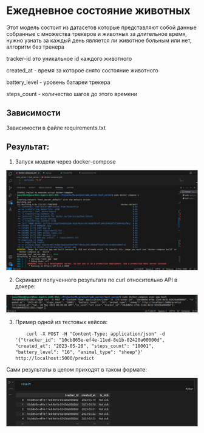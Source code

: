 # Ежедневное состояние животных 

Этот модель состоит из датасетов которые представляют собой данные собранные с множества трекеров и животных за длительное время, нужно узнать за каждый день является ли животное больным или нет, алгоритм без тренера

tracker-id это уникальное id каждого животного

created_at - время за которое снято состояние животного

battery_level - уровень батареи трекера

steps_count - количество шагов до этого времени


## Зависимости

Зависимости в файле requirements.txt

## Результат:
1) Запуск модели через docker-compose

![запуск dockerfile через docker-compose](./1.png)

2) Скриншот полученного результата по curl относительно API в докере:

![Результат curl](./2.png)

3) Пример одной из тестовых кейсов:
    ```
        curl -X POST -H "Content-Type: application/json" -d '{"tracker_id": "10cb865e-ef4e-11ed-8e1b-02420a00000d", "created_at": "2023-05-20", "steps_count": "18001", "battery_level": "16", "animal_type": "sheep"}' http://localhost:5000/predict
    ```

Сами результаты в целом приходят в таком формате:

![Результат модели в целом](./3.png)

